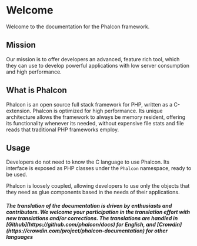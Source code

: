 # Welcome
Welcome to the documentation for the Phalcon framework.

## Mission
Our mission is to offer developers an advanced, feature rich tool, which they can use to develop powerful applications with low server consumption and high performance.

## What is Phalcon
Phalcon is an open source full stack framework for PHP, written as a C-extension. Phalcon is optimized for high performance. Its unique architecture allows the framework to always be memory resident, offering its functionality whenever its needed, without expensive file stats and file reads that traditional PHP frameworks employ.

## Usage
Developers do not need to know the C language to use Phalcon. Its interface is exposed as PHP classes under the `Phalcon` namespace, ready to be used. 

Phalcon is loosely coupled, allowing developers to use only the objects that they need as glue components based in the needs of their applications.

<h5 class='alert alert-danger' markdown='1'>The translation of the documentation is driven by enthusiasts and contributors. We welcome your participation in the translation effort with new translations and/or corrections. The translations are handled in [Github](https://github.com/phalcon/docs) for English, and [Crowdin](https://crowdin.com/project/phalcon-documentation) for other languages</h5>
